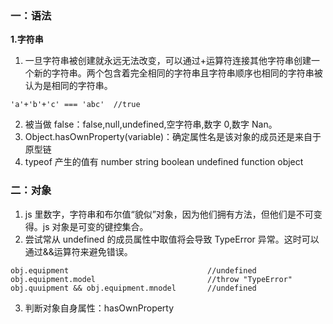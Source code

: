 ### 一：语法

**1.字符串**

1. 一旦字符串被创建就永远无法改变，可以通过+运算符连接其他字符串创建一个新的字符串。两个包含着完全相同的字符串且字符串顺序也相同的字符串被认为是相同的字符串。

```
'a'+'b'+'c' === 'abc'  //true
```

2. 被当做 false：false,null,undefined,空字符串,数字 0,数字 Nan。
3. Object.hasOwnProperty(variable)：确定属性名是该对象的成员还是来自于原型链
4. typeof 产生的值有 number string boolean undefined function object

### 二：对象

1. js 里数字，字符串和布尔值“貌似”对象，因为他们拥有方法，但他们是不可变得。js 对象是可变的键控集合。
2. 尝试常从 undefined 的成员属性中取值将会导致 TypeError 异常。这时可以通过&&运算符来避免错误。

```
obj.equipment                               //undefined
obj.equipment.model                         //throw "TypeError"
obj.quuipment && obj.equipment.mnodel       //undefined
```

3. 判断对象自身属性：hasOwnProperty
